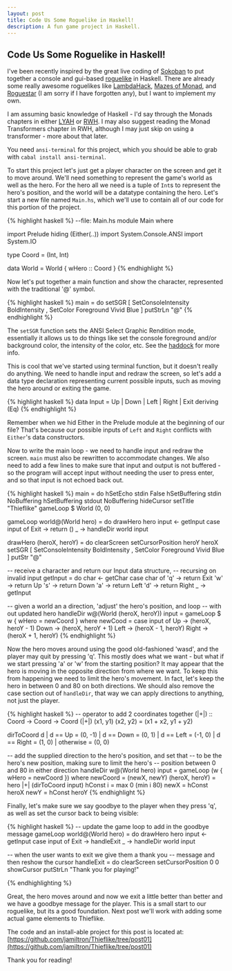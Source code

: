 ```yaml
---
layout: post
title: Code Us Some Roguelike in Haskell!
description: A fun game project in Haskell.
---
```


<h2 class="post_title">Code Us Some Roguelike in Haskell!</h2>

I've been recently inspired by the great live coding of 
[Sokoban](http://www.youtube.com/watch?v=mtvoOIsN-GU&feature=youtu.be) to put
together a console and gui-based [roguelike](http://en.wikipedia.org/wiki/Roguelike)
in Haskell. There are already some really awesome roguelikes like 
[LambdaHack](https://github.com/kosmikus/LambdaHack), 
[Mazes of Monad](http://hackage.haskell.org/package/MazesOfMonad), 
and [Roguestar](http://roguestar.downstairspeople.org/) (I am sorry if I have forgotten any), 
but I want to implement my own.

I am assuming basic knowledge of Haskell - I'd say through the Monads chapters 
in either [LYAH](http://learnyouahaskell.com/) or 
[RWH](http://book.realworldhaskell.org/). I may also suggest reading the Monad 
Transformers chapter in RWH, although I may just skip on using a transformer - 
more about that later.

You need `ansi-terminal` for this project, which you should be able to grab
with `cabal install ansi-terminal`.

To start this project let's just get a player character on the screen
and get it to move around. We'll need something to represent the game's
world as well as the hero. For the hero all we need is a tuple of `Int`s to
represent the hero's position, and the world will be a datatype containing
the hero. Let's start a new file named `Main.hs`, which we'll use to contain
all of our code for this portion of the project.

{% highlight haskell %}
--file: Main.hs
module Main where

import Prelude hiding (Either(..))
import System.Console.ANSI
import System.IO

type Coord = (Int, Int)

data World = World { wHero :: Coord }
{% endhighlight %}

Now let's put together a main function and show the character,
represented with the traditional '@' symbol.

{% highlight haskell %}
main = do
  setSGR [ SetConsoleIntensity BoldIntensity
         , SetColor Foreground Vivid Blue ]
  putStrLn "@"
{% endhighlight %}

The `setSGR` function sets the ANSI Select Graphic Rendition mode, essentially
it allows us to do things like set the console foreground and/or
background color, the intensity of the color, etc. See the
[haddock](http://hackage.haskell.org/packages/archive/ansi-terminal/0.5.5/doc/html/System-Console-ANSI.html) for more info.

This is cool that we've started using terminal function, but it doesn't
really do anything. We need to handle input and redraw the screen, so let's
add a data type declaration representing current possible inputs, such as
moving the hero around or exiting the game.

{% highlight haskell %}
data Input = Up
           | Down
           | Left
           | Right
           | Exit
           deriving (Eq)
{% endhighlight %}


Remember when we hid Either in the Prelude module at the beginning of our
file? That's because our possible inputs of `Left` and `Right` conflicts with
`Either`'s data constructors.

Now to write the main loop - we need to handle input and redraw the
screen. `main` must also be rewritten to accommodate changes. 
We also need to add a few lines to make sure that input and output 
is not buffered - so the program will accept input without needing the 
user to press enter, and so that input is not echoed back out.

{% highlight haskell %}
main = do
  hSetEcho stdin False
  hSetBuffering stdin  NoBuffering
  hSetBuffering stdout NoBuffering
  hideCursor
  setTitle "Thieflike"
  gameLoop $ World (0, 0)


gameLoop world@(World hero) = do
  drawHero hero
  input <- getInput
  case input of
    Exit -> return ()
    _    -> handleDir world input


drawHero (heroX, heroY) = do
  clearScreen
  setCursorPosition heroY heroX
  setSGR [ SetConsoleIntensity BoldIntensity
         , SetColor Foreground Vivid Blue ]
  putStr "@"

-- receive a character and return our Input data structure,
-- recursing on invalid input
getInput = do
  char <- getChar
  case char of
    'q' -> return Exit
    'w' -> return Up
    's' -> return Down
    'a' -> return Left
    'd' -> return Right
    _ -> getInput

-- given a world an a direction, 'adjust' the hero's position, and loop
-- with out updated hero
handleDir w@(World (heroX, heroY)) input = gameLoop $ w { wHero = newCoord }
  where newCood = case input of
                    Up    -> (heroX, heroY - 1)
                    Down  -> (heroX, heroY + 1)
                    Left  -> (heroX - 1, heroY)
                    Right -> (heroX + 1, heroY)
{% endhighlight %}

Now the hero moves around using the good old-fashioned 'wasd', and the player
may quit by pressing 'q'.
This mostly does what we want - but what if we start pressing
'a' or 'w' from the starting position? It may appear that
the hero is moving in the opposite direction from where
we want. To keep this from happening we need to limit the
hero's movement. In fact, let's keep the hero in between 0 and
80 on both directions. We should also remove the case section out of
`handleDir`, that way we can apply directions to anything, not just the
player.

{% highlight haskell %}
-- operator to add 2 coordinates together
(|+|) :: Coord -> Coord -> Coord
(|+|) (x1, y1) (x2, y2) = (x1 + x2, y1 + y2)


dirToCoord d
  | d == Up    = (0, -1)
  | d == Down  = (0,  1)
  | d == Left  = (-1, 0)
  | d == Right = (1,  0)
  | otherwise  = (0,  0)


-- add the supplied direction to the hero's position, and set that
-- to be the hero's new position, making sure to limit the hero's
-- position between 0 and 80 in either direction
handleDir w@(World hero) input = gameLoop (w { wHero = newCoord })
  where newCoord       = (newX, newY)
        (heroX, heroY) = hero |+| (dirToCoord input)
        hConst i       = max 0 (min i 80)
        newX           = hConst heroX
        newY           = hConst heroY
{% endhighlight %}

Finally, let's make sure we say goodbye to the player when they press 'q',  
as well as set the cursor back to being visible:

{% highlight haskell %}
-- update the game loop to add in the goodbye message
gameLoop world@(World hero) = do
  drawHero hero
  input <- getInput
  case input of
    Exit -> handleExit
    _    -> handleDir world input



-- when the user wants to exit we give them a thank you
-- message and then reshow the cursor
handleExit = do
  clearScreen
  setCursorPosition 0 0
  showCursor
  putStrLn "Thank you for playing!"

{% endhighlighting %}

Great, the hero moves around and now we exit a little better than better and we
have a goodbye message for the player. This is a small start to our roguelike, but its
a good foundation. Next post we'll work with adding some actual game elements to Thieflike.

The code and an install-able project for this post is located at:
[https://github.com/jamiltron/Thieflike/tree/post01](https://github.com/jamiltron/Thieflike/tree/post01)

Thank you for reading!